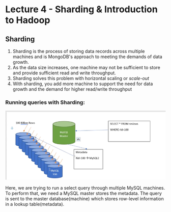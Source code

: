 # Lecture 4 - Sharding & Introduction to Hadoop

## Sharding

1. Sharding is the process of storing data records across multiple machines and is MongoDB's approach to meeting the demands of data growth.
2. As the data size increases, one machine may not be sufficient to store and provide sufficient read and write throughput.
3. Sharding solves this problem with horizontal scaling or *scale-out*
4. With sharding, you add more machine to support the need for data growth and the demand for higher read/write throughput

### Running queries with Sharding:

![alt text](https://github.com/tambeani/INFO7250---Engineering-of-Big-Data-Systems/blob/main/screenshots/lec04_master.png?raw=true)

Here, we are trying to run a select query through multiple MySQL machines. To perform that, we need a MySQL master stores the metadata. The query is sent to the master database(machine) which stores row-level information in a lookup table(metadata).


